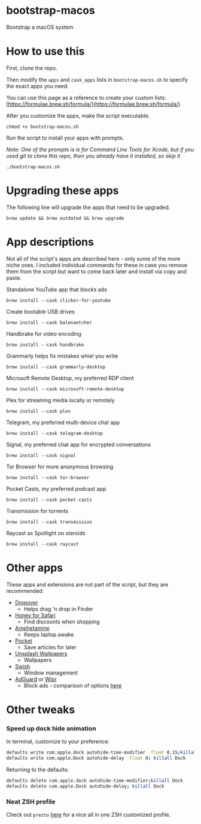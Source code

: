 # bootstrap-macos

Bootstrap a macOS system

# How to use this

First, clone the repo.

Then modify the `apps` and `cask_apps` lists in `bootstrap-macos.sh` to specify the exact apps you need.

You can use this page as a reference to create your custom lists: [https://formulae.brew.sh/formula/](https://formulae.brew.sh/formula/)

After you customize the apps, make the script executable.

`chmod +x bootstrap-macos.sh`

Run the script to install your apps with prompts.

*Note: One of the prompts is is for Command Line Tools for Xcode, but if you used git to clone this repo, then you already have it installed, so skip it*

`./bootstrap-macos.sh`

# Upgrading these apps

The following line will upgrade the apps that need to be upgraded.

`brew update && brew outdated && brew upgrade`

# App descriptions

Not all of the script's apps are described here - only some of the more niche ones. I included individual commands for these in case you remove them from the script but want to come back later and install via copy and paste.

Standalone YouTube app that blocks ads

`brew install --cask clicker-for-youtube`

Create bootable USB drives

`brew install --cask balenaetcher`

Handbrake for video encoding

`brew install --cask handbrake`

Grammarly helps fix mistakes whiel you write

`brew install --cask grammarly-desktop`

Microsoft Remote Desktop, my preferred RDP client

`brew install --cask microsoft-remote-desktop`

Plex for streaming media locally or remotely

`brew install --cask plex`

Telegram, my preferred multi-device chat app

`brew install --cask telegram-desktop`

Signal, my preferred chat app for encrypted conversations

`brew install --cask signal`

Tor Browser for more anonymous browsing

`brew install --cask tor-browser`

Pocket Casts, my preferred podcast app

`brew install --cask pocket-casts`

Transmission for torrents

`brew install --cask transmission`

Raycast as Spotlight on steroids

`brew install --cask raycast`

# Other apps

These apps and extensions are not part of the script, but they are recommended:

- [Dropover](https://dropoverapp.com)
    - Helps drag 'n drop in Finder
- [Honey for Safari](https://apps.apple.com/us/app/honey-for-safari/id1472777122)
    - Find discounts when shopping
- [Amphetamine](https://apps.apple.com/us/app/amphetamine/id937984704)
    - Keeps laptop awake
- [Pocket](https://apps.apple.com/us/app/pocket/id568494494)
    - Save articles for later
- [Unsplash Wallpapers](https://apps.apple.com/us/app/unsplash-wallpapers/id1284863847)
    - Wallpapers
- [Swish](https://highlyopinionated.co/swish/)
    - Window management
- [AdGuard](https://adguard.com/en/adguard-mac/overview.html) or [Wipr](https://apps.apple.com/us/app/wipr/id1320666476)
    - Block ads - comparison of options [here](https://www.reddit.com/r/Safari/comments/oqsbxo/with_ublock_origin_not_being_available_for_safari/)

# Other tweaks

### Speed up dock hide animation

In terminal, customize to your preference:

```sh
defaults write com.apple.dock autohide-time-modifier -float 0.15;killall Dock
defaults write com.apple.Dock autohide-delay -float 0; killall Dock
```

Returning to the defaults:

```sh
defaults delete com.apple.dock autohide-time-modifier;killall Dock
defaults delete com.apple.Dock autohide-delay; killall Dock
```

### Neat ZSH profile

Check out `prezto` [here](https://github.com/sorin-ionescu/prezto) for a nice all in one ZSH customized profile.
